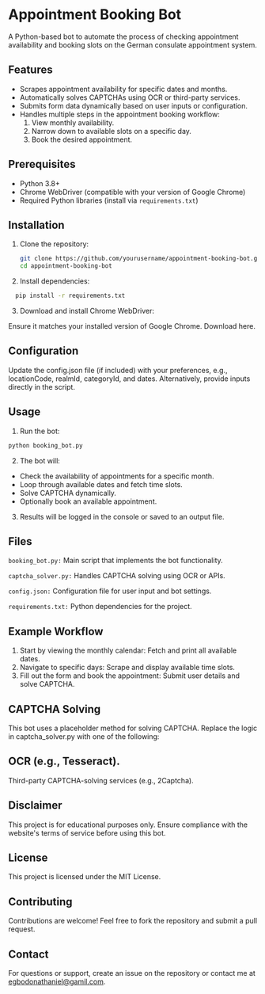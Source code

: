 # Appointment Booking Bot

A Python-based bot to automate the process of checking appointment availability and booking slots on the German consulate appointment system.

## Features
- Scrapes appointment availability for specific dates and months.
- Automatically solves CAPTCHAs using OCR or third-party services.
- Submits form data dynamically based on user inputs or configuration.
- Handles multiple steps in the appointment booking workflow:
  1. View monthly availability.
  2. Narrow down to available slots on a specific day.
  3. Book the desired appointment.

## Prerequisites
- Python 3.8+
- Chrome WebDriver (compatible with your version of Google Chrome)
- Required Python libraries (install via `requirements.txt`)

## Installation
1. Clone the repository:
   ```bash
   git clone https://github.com/yourusername/appointment-booking-bot.git
   cd appointment-booking-bot

2. Install dependencies:

```bash
  pip install -r requirements.txt
```

3. Download and install Chrome WebDriver:

  Ensure it matches your installed version of Google Chrome.
  Download here.
  
## Configuration
Update the config.json file (if included) with your preferences, e.g., locationCode, realmId, categoryId, and dates.
Alternatively, provide inputs directly in the script.

## Usage
1. Run the bot:

``` bash
python booking_bot.py
```

2. The bot will:

  - Check the availability of appointments for a specific month.
  - Loop through available dates and fetch time slots.
  - Solve CAPTCHA dynamically.
  - Optionally book an available appointment.
3. Results will be logged in the console or saved to an output file.

## Files
`booking_bot.py:` Main script that implements the bot functionality.

`captcha_solver.py:` Handles CAPTCHA solving using OCR or APIs.

`config.json:` Configuration file for user input and bot settings.

`requirements.txt:` Python dependencies for the project.

## Example Workflow
1. Start by viewing the monthly calendar:
Fetch and print all available dates.
2. Navigate to specific days:
Scrape and display available time slots.
3. Fill out the form and book the appointment:
Submit user details and solve CAPTCHA.

## CAPTCHA Solving
This bot uses a placeholder method for solving CAPTCHA. Replace the logic in captcha_solver.py with one of the following:

## OCR (e.g., Tesseract).
Third-party CAPTCHA-solving services (e.g., 2Captcha).

## Disclaimer
This project is for educational purposes only.
Ensure compliance with the website's terms of service before using this bot.


## License
This project is licensed under the MIT License.

## Contributing
Contributions are welcome! Feel free to fork the repository and submit a pull request.

## Contact
For questions or support, create an issue on the repository or contact me at egbodonathaniel@gamil.com.


